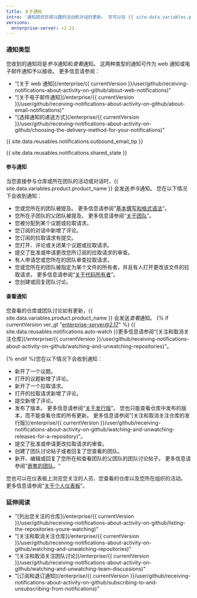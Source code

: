 ```yaml
---
title: 关于通知
intro: '通知提供您感兴趣的活动和对话的更新。 您可以在 {{ site.data.variables.product.product_name }} 上或通过电子邮件客户端接收通知。'
versions:
  enterprise-server: <2.21
---
```


### 通知类型

您收到的通知将是*参与*通知和*查看*通知。 这两种类型的通知可作为 web 通知或电子邮件通知予以接收。 更多信息请参阅：

- "[关于 web 通知](/enterprise/{{ currentVersion }}/user/github/receiving-notifications-about-activity-on-github/about-web-notifications)"
- "[关于电子邮件通知](/enterprise/{{ currentVersion }}/user/github/receiving-notifications-about-activity-on-github/about-email-notifications)"
- "[选择通知的递送方式](/enterprise/{{ currentVersion }}/user/github/receiving-notifications-about-activity-on-github/choosing-the-delivery-method-for-your-notifications)"

{{ site.data.reusables.notifications.outbound_email_tip }}

{{ site.data.reusables.notifications.shared_state }}

#### 参与通知

当您直接参与仓库或所在团队的活动或对话时，{{ site.data.variables.product.product_name }} 会发送*参与*通知。 您在以下情况下会收到通知：
  - 您或您所在的团队被提及。 更多信息请参阅“[基本撰写和格式语法](/articles/basic-writing-and-formatting-syntax/#mentioning-people-and-teams)”。
  - 您所在子团队的父团队被提及。 更多信息请参阅“[关于团队](/articles/about-teams)”。
  - 您被分配到某个议题或拉取请求。
  - 您订阅的对话中新增了评论。
  - 您订阅的拉取请求有提交。
  - 您打开、评论或关闭某个议题或拉取请求。
  - 提交了批准或申请更改您所订阅的拉取请求的审查。
  - 有人申请您或您所在的团队审查拉取请求。
  - 您或您所在的团队被指定为某个文件的所有者，并且有人打开更改该文件的拉取请求。 更多信息请参阅“[关于代码所有者](/articles/about-code-owners)”。
  - 您创建或回复团队讨论。

#### 查看通知

您查看的仓库或团队讨论如有更新，{{ site.data.variables.product.product_name }} 会发送*查看*通知。 {% if currentVersion ver_gt "enterprise-server@2.17" %} {{ site.data.reusables.notifications.auto-watch }}更多信息请参阅“[关注和取消关注仓库](/enterprise/{{ currentVersion }}/user/github/receiving-notifications-about-activity-on-github/watching-and-unwatching-repositories)”。

{% endif %}您在以下情况下会收到通知：
  - 新开了一个议题。
  - 打开的议题新增了评论。
  - 新开了一个拉取请求。
  - 打开的拉取请求新增了评论。
  - 提交新增了评论。
  - 发布了版本。 更多信息请参阅“[关于发行版](/articles/about-releases)”。 您也只能查看仓库中发布的版本，而不能查看仓库的所有更新。 更多信息请参阅“[关注和取消关注仓库的发行版](/enterprise/{{ currentVersion }}/user/github/receiving-notifications-about-activity-on-github/watching-and-unwatching-releases-for-a-repository)”。
  - 提交了批准或申请更改拉取请求的审查。
  - 创建了团队讨论帖子或者回复了您查看的团队。
  - 新开、编辑或回复了您所在和查看团队的父团队的团队讨论帖子。 更多信息请参阅"[嵌套的团队](/articles/about-teams/#nested-teams)。"

您也可以在仪表板上浏览您关注的人员、您查看的仓库以及您所在组织的活动。 更多信息请参阅“[关于个人仪表板](/articles/about-your-personal-dashboard)”。

### 延伸阅读

- "[列出您关注的仓库](/enterprise/{{ currentVersion }}/user/github/receiving-notifications-about-activity-on-github/listing-the-repositories-youre-watching)"
- "[关注和取消关注仓库](/enterprise/{{ currentVersion }}/user/github/receiving-notifications-about-activity-on-github/watching-and-unwatching-repositories)"
- "[关注和取消关注团队讨论](/enterprise/{{ currentVersion }}/user/github/receiving-notifications-about-activity-on-github/watching-and-unwatching-team-discussions)"
- "[订阅和退订通知](/enterprise/{{ currentVersion }}/user/github/receiving-notifications-about-activity-on-github/subscribing-to-and-unsubscribing-from-notifications)"
